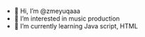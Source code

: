 - 👋 Hi, I’m @zmeyuqaaa
- 👀 I’m interested in music production
- 🌱 I’m currently learning Java script, HTML


<!---
zmeyuqaaa/zmeyuqaaa is a ✨ special ✨ repository because its `README.md` (this file) appears on your GitHub profile.
You can click the Preview link to take a look at your changes.
--->
